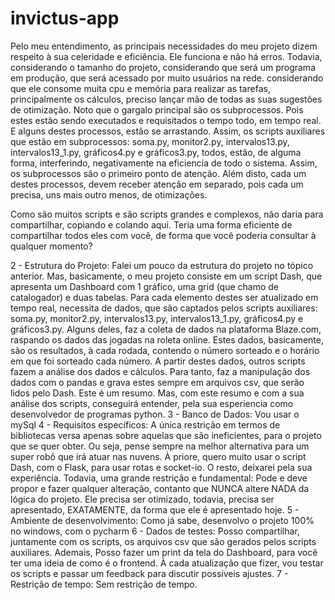 # invictus-app

Pelo meu entendimento, as principais necessidades do meu projeto dizem respeito à sua celeridade e eficiência. Ele funciona e não há erros. Todavia, considerando o tamanho do projeto, considerando que será um programa em produção, que será acessado por muito usuários na rede. considerando que ele consome muita cpu e memória para realizar as tarefas, principalmente os cálculos, preciso lançar mão de todas as suas sugestões de otimização. Noto que o gargalo principal são os subprocessos. Pois estes estão sendo executados e requisitados o tempo todo, em tempo real. E alguns destes processos, estão se arrastando. Assim, os scripts auxiliares que estão em subprocessos: soma.py, monitor2.py, intervalos13.py, intervalos13_1.py, gráficos4.py e gráficos3.py, todos, estão, de alguma forma, interferindo, negativamente na eficiencia de todo o sistema. Assim, os subprocessos são o primeiro ponto de atenção. Além disto, cada um destes processos, devem receber atenção em separado, pois cada um precisa, uns mais outro menos, de otimizações.

Como são muitos scripts e são scripts grandes e complexos, não daria para compartilhar, copiando e colando aqui. Teria uma forma eficiente de compartilhar todos eles com você, de forma que você poderia consultar à qualquer momento?

2 - Estrutura do Projeto: Falei um pouco da estrutura do projeto no tópico anterior. Mas, basicamente, o meu projeto consiste em um script Dash, que apresenta um Dashboard com 1 gráfico, uma grid (que chamo de catalogador) e duas tabelas. Para cada elemento destes ser atualizado em tempo real, necessita de dados, que são captados pelos scripts auxiliares: soma.py, monitor2.py, intervalos13.py, intervalos13_1.py, gráficos4.py e gráficos3.py. Alguns deles, faz a coleta de dados na plataforma Blaze.com, raspando os dados das jogadas na roleta online. Estes dados, basicamente, são os resultados, à cada rodada, contendo o número sorteado e o horário em que foi sorteado cada número. A partir destes dados, outros scripts fazem a análise dos dados e cálculos. Para tanto, faz a manipulação dos dados com o pandas e grava estes sempre em arquivos csv, que serão lidos pelo Dash.
Este é um resumo. Mas, com este resumo e com a sua análise dos scripts, conseguirá entender, pela sua esperiencia como desenvolvedor de programas python.
3 - Banco de Dados: Vou usar o mySql
4 - Requisitos específicos: A única restrição em termos de bibliotecas versa apenas sobre aquelas que são ineficientes, para o projeto que se quer obter. Ou seja, pense sempre na melhor alternativa para um super robô que irá atuar nas nuvens. À priore, quero muito usar o script Dash, com o Flask, para usar rotas e socket-io. O resto, deixarei pela sua experiência. Todavia, uma grande restrição e fundamental: Pode e deve propor e fazer qualquer alteração, contanto que NUNCA altere NADA da lógica do projeto. Ele precisa ser otimizado, todavia, precisa ser apresentado, EXATAMENTE, da forma que ele é apresentado hoje.
5 - Ambiente de desenvolvimento: Como já sabe, desenvolvo o projeto 100% no windows, com o pycharm
6 - Dados de testes: Posso compartilhar, juntamente com os scripts, os arquivos csv que são gerados pelos scripts auxiliares. Ademais, Posso fazer um print da tela do Dashboard, para você ter uma ideia de como é o frontend. À cada atualização que fizer, vou testar os scripts e passar um feedback para discutir possíveis ajustes.
7 - Restrição de tempo: Sem restrição de tempo.
